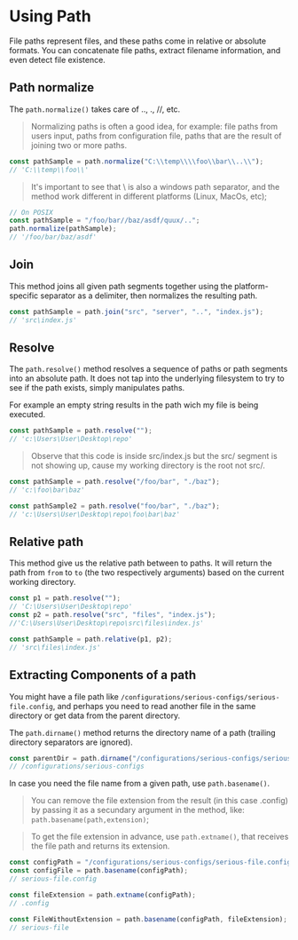 # Using Path

File paths represent files, and these paths come in relative or absolute formats. You can concatenate file paths, extract filename information, and even detect file existence.

## Path normalize

The `path.normalize()` takes care of .., ., //, etc.

> Normalizing paths is often a good idea, for example: file paths from users input, paths from configuration file, paths that are the result of joining two or more paths.

```js
const pathSample = path.normalize("C:\\temp\\\\foo\\bar\\..\\");
// 'C:\\temp\\foo\\'
```

> It's important to see that \\ is also a windows path separator, and the method work different in different platforms (Linux, MacOs, etc);

```js
// On POSIX
const pathSample = "/foo/bar//baz/asdf/quux/..";
path.normalize(pathSample);
// '/foo/bar/baz/asdf'
```

## Join

This method joins all given path segments together using the platform-specific separator as a delimiter, then normalizes the resulting path.

```js
const pathSample = path.join("src", "server", "..", "index.js");
// 'src\index.js'
```

## Resolve

The `path.resolve()` method resolves a sequence of paths or path segments into an absolute path. It does not tap into the underlying filesystem to try to see if the path exists, simply
manipulates paths.

For example an empty string results in the path wich my file is being executed.

```js
const pathSample = path.resolve("");
// 'c:\Users\User\Desktop\repo'
```

> Observe that this code is inside src/index.js but the src/ segment is not showing up, cause my working directory is the root not src/.

```js
const pathSample = path.resolve("/foo/bar", "./baz");
// 'c:\foo\bar\baz'

const pathSample2 = path.resolve("foo/bar", "./baz");
// 'c:\Users\User\Desktop\repo\foo\bar\baz'
```

## Relative path

This method give us the relative path between to paths. It will return the path from `from` to `to` (the two respectively arguments) based on the current working directory.

```js
const p1 = path.resolve("");
// 'C:\Users\User\Desktop\repo'
const p2 = path.resolve("src", "files", "index.js");
//'C:\Users\User\Desktop\repo\src\files\index.js'

const pathSample = path.relative(p1, p2);
// 'src\files\index.js'
```

## Extracting Components of a path

You might have a file path like `/configurations/serious-configs/serious-file.config`, and perhaps you need to read another file in the same directory or get data from the parent directory.

The `path.dirname()` method returns the directory name of a path (trailing directory separators are ignored).

```js
const parentDir = path.dirname("/configurations/serious-configs/serious-file.config");
// /configurations/serious-configs
```

In case you need the file name from a given path, use `path.basename()`.

> You can remove the file extension from the result (in this case .config) by passing it as a secundary argument in the method, like: `path.basename(path,extension)`;

> To get the file extension in advance, use `path.extname()`, that receives the file path and returns its extension.

```js
const configPath = "/configurations/serious-configs/serious-file.config";
const configFile = path.basename(configPath);
// serious-file.config

const fileExtension = path.extname(configPath);
// .config

const FileWithoutExtension = path.basename(configPath, fileExtension);
// serious-file
```
